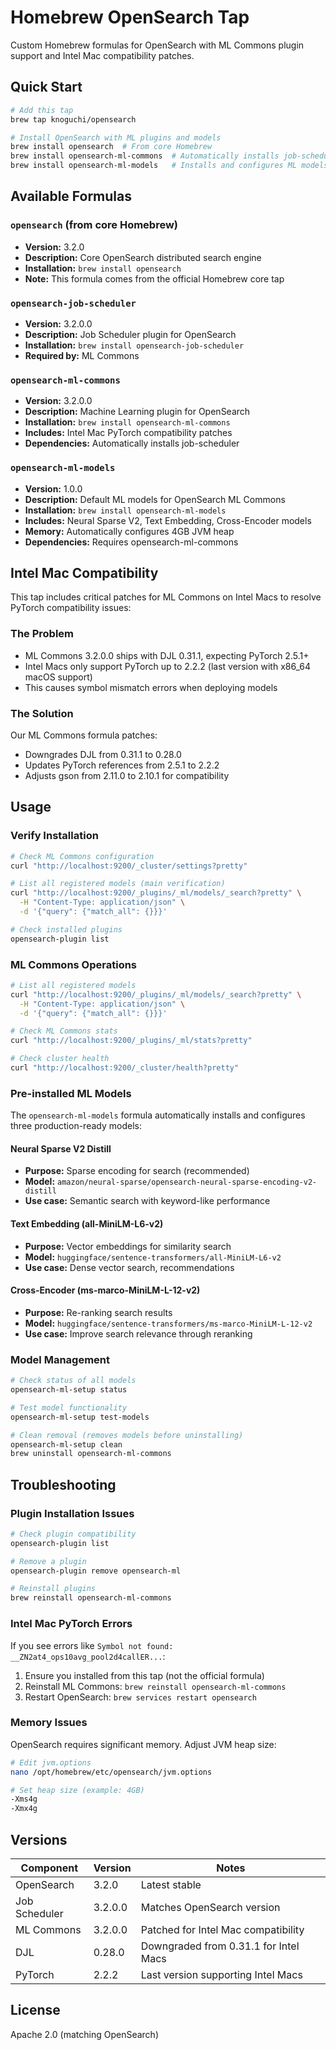 # Homebrew OpenSearch Tap

Custom Homebrew formulas for OpenSearch with ML Commons plugin support and Intel Mac compatibility patches.

## Quick Start

```bash
# Add this tap
brew tap knoguchi/opensearch

# Install OpenSearch with ML plugins and models
brew install opensearch  # From core Homebrew
brew install opensearch-ml-commons  # Automatically installs job-scheduler
brew install opensearch-ml-models   # Installs and configures ML models
```

## Available Formulas

### `opensearch` (from core Homebrew)
- **Version:** 3.2.0  
- **Description:** Core OpenSearch distributed search engine
- **Installation:** `brew install opensearch`
- **Note:** This formula comes from the official Homebrew core tap

### `opensearch-job-scheduler`
- **Version:** 3.2.0.0
- **Description:** Job Scheduler plugin for OpenSearch
- **Installation:** `brew install opensearch-job-scheduler`
- **Required by:** ML Commons

### `opensearch-ml-commons`
- **Version:** 3.2.0.0
- **Description:** Machine Learning plugin for OpenSearch
- **Installation:** `brew install opensearch-ml-commons`
- **Includes:** Intel Mac PyTorch compatibility patches
- **Dependencies:** Automatically installs job-scheduler

### `opensearch-ml-models`
- **Version:** 1.0.0
- **Description:** Default ML models for OpenSearch ML Commons
- **Installation:** `brew install opensearch-ml-models`
- **Includes:** Neural Sparse V2, Text Embedding, Cross-Encoder models
- **Memory:** Automatically configures 4GB JVM heap
- **Dependencies:** Requires opensearch-ml-commons

## Intel Mac Compatibility

This tap includes critical patches for ML Commons on Intel Macs to resolve PyTorch compatibility issues:

### The Problem
- ML Commons 3.2.0.0 ships with DJL 0.31.1, expecting PyTorch 2.5.1+
- Intel Macs only support PyTorch up to 2.2.2 (last version with x86_64 macOS support)
- This causes symbol mismatch errors when deploying models

### The Solution
Our ML Commons formula patches:
- Downgrades DJL from 0.31.1 to 0.28.0
- Updates PyTorch references from 2.5.1 to 2.2.2
- Adjusts gson from 2.11.0 to 2.10.1 for compatibility

## Usage

### Verify Installation
```bash
# Check ML Commons configuration
curl "http://localhost:9200/_cluster/settings?pretty"

# List all registered models (main verification)
curl "http://localhost:9200/_plugins/_ml/models/_search?pretty" \
  -H "Content-Type: application/json" \
  -d '{"query": {"match_all": {}}}'

# Check installed plugins
opensearch-plugin list
```

### ML Commons Operations
```bash
# List all registered models
curl "http://localhost:9200/_plugins/_ml/models/_search?pretty" \
  -H "Content-Type: application/json" \
  -d '{"query": {"match_all": {}}}'

# Check ML Commons stats
curl "http://localhost:9200/_plugins/_ml/stats?pretty"

# Check cluster health
curl "http://localhost:9200/_cluster/health?pretty"
```

### Pre-installed ML Models

The `opensearch-ml-models` formula automatically installs and configures three production-ready models:

#### Neural Sparse V2 Distill
- **Purpose:** Sparse encoding for search (recommended)
- **Model:** `amazon/neural-sparse/opensearch-neural-sparse-encoding-v2-distill`
- **Use case:** Semantic search with keyword-like performance

#### Text Embedding (all-MiniLM-L6-v2)
- **Purpose:** Vector embeddings for similarity search
- **Model:** `huggingface/sentence-transformers/all-MiniLM-L6-v2`
- **Use case:** Dense vector search, recommendations

#### Cross-Encoder (ms-marco-MiniLM-L-12-v2)
- **Purpose:** Re-ranking search results
- **Model:** `huggingface/sentence-transformers/ms-marco-MiniLM-L-12-v2`
- **Use case:** Improve search relevance through reranking

### Model Management
```bash
# Check status of all models
opensearch-ml-setup status

# Test model functionality
opensearch-ml-setup test-models

# Clean removal (removes models before uninstalling)
opensearch-ml-setup clean
brew uninstall opensearch-ml-commons
```

## Troubleshooting

### Plugin Installation Issues
```bash
# Check plugin compatibility
opensearch-plugin list

# Remove a plugin
opensearch-plugin remove opensearch-ml

# Reinstall plugins
brew reinstall opensearch-ml-commons
```

### Intel Mac PyTorch Errors
If you see errors like `Symbol not found: __ZN2at4_ops10avg_pool2d4callER...`:
1. Ensure you installed from this tap (not the official formula)
2. Reinstall ML Commons: `brew reinstall opensearch-ml-commons`
3. Restart OpenSearch: `brew services restart opensearch`

### Memory Issues
OpenSearch requires significant memory. Adjust JVM heap size:
```bash
# Edit jvm.options
nano /opt/homebrew/etc/opensearch/jvm.options

# Set heap size (example: 4GB)
-Xms4g
-Xmx4g
```

## Versions

| Component | Version | Notes |
|-----------|---------|-------|
| OpenSearch | 3.2.0 | Latest stable |
| Job Scheduler | 3.2.0.0 | Matches OpenSearch version |
| ML Commons | 3.2.0.0 | Patched for Intel Mac compatibility |
| DJL | 0.28.0 | Downgraded from 0.31.1 for Intel Macs |
| PyTorch | 2.2.2 | Last version supporting Intel Macs |

## License

Apache 2.0 (matching OpenSearch)